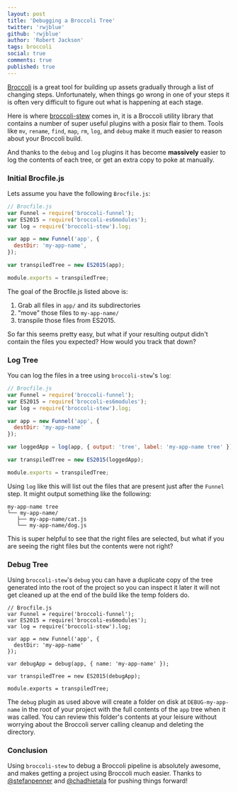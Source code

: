 ```yaml
---
layout: post
title: 'Debugging a Broccoli Tree'
twitter: 'rwjblue'
github: 'rwjblue'
author: 'Robert Jackson'
tags: broccoli
social: true
comments: true
published: true
---
```


[Broccoli](https://github.com/broccolijs/broccoli) is a great tool for building up assets gradually through a list of changing steps. Unfortunately, when things go wrong in one of your steps it is often very difficult to figure out what is happening at each stage.

Here is where [broccoli-stew](https://github.com/stefanpenner/broccoli-stew) comes in, it is a Broccoli utility library that contains a number of super useful plugins with a posix flair to them. Tools like `mv`, `rename`, `find`, `map`, `rm`, `log`, and `debug` make it much easier to reason about your Broccoli build.

And thanks to the `debug` and `log` plugins it has become **massively** easier to log the contents of each tree, or get an extra copy to poke at manually.

### Initial Brocfile.js

Lets assume you have the following `Brocfile.js`:

```javascript
// Brocfile.js
var Funnel = require('broccoli-funnel');
var ES2015 = require('broccoli-es6modules');
var log = require('broccoli-stew').log;

var app = new Funnel('app', {
  destDir: 'my-app-name',
});

var transpiledTree = new ES2015(app);

module.exports = transpiledTree;
```

The goal of the Brocfile.js listed above is:

1. Grab all files in `app/` and its subdirectories
2. "move" those files to `my-app-name/`
3. transpile those files from ES2015.

So far this seems pretty easy, but what if your resulting output didn't contain the files you expected?  How would you track that down?


### Log Tree

You can log the files in a tree using `broccoli-stew`'s `log`:

```javascript
// Brocfile.js
var Funnel = require('broccoli-funnel');
var ES2015 = require('broccoli-es6modules');
var log = require('broccoli-stew').log;

var app = new Funnel('app', {
  destDir: 'my-app-name'
});

var loggedApp = log(app, { output: 'tree', label: 'my-app-name tree' });

var transpiledTree = new ES2015(loggedApp);

module.exports = transpiledTree;
```

Using `log` like this will list out the files that are present just after the `Funnel` step.  It might output something like the following:

```
my-app-name tree
└── my-app-name/
   ├── my-app-name/cat.js
   └── my-app-name/dog.js
```

This is super helpful to see that the right files are selected, but what if you are seeing the right files but the contents were not right?

### Debug Tree

Using `broccoli-stew`'s `debug` you can have a duplicate copy of the tree generated into the root of the project so you can inspect it later it will not get cleaned up at the end of the build like the temp folders do.


```
// Brocfile.js
var Funnel = require('broccoli-funnel');
var ES2015 = require('broccoli-es6modules');
var log = require('broccoli-stew').log;

var app = new Funnel('app', {
  destDir: 'my-app-name'
});

var debugApp = debug(app, { name: 'my-app-name' });

var transpiledTree = new ES2015(debugApp);

module.exports = transpiledTree;
```

The `debug` plugin as used above will create a folder on disk at `DEBUG-my-app-name` in the root of your project with the full contents of the `app` tree when it was called. You can review this folder's contents at your leisure without worrying about the Broccoli server calling cleanup and deleting the directory.

### Conclusion

Using `broccoli-stew` to debug a Broccoli pipeline is absolutely awesome, and makes getting a project using Broccoli much easier.  Thanks to [@stefanpenner](https://twitter.com/stefanpenner) and [@chadhietala](https://twitter.com/chadhietala) for pushing things forward!
